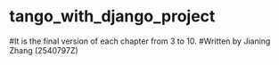 # tango_with_django_project

#It is the final version of each chapter from 3 to 10.
#Written by Jianing Zhang (2540797Z)
